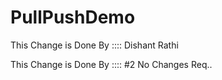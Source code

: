 # PullPushDemo

This Change is Done By :::: Dishant Rathi

This Change is Done By :::: #2 No Changes Req..


